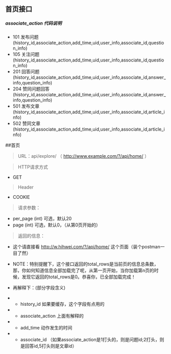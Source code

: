 ## 首页接口

##### associate_action 代码说明

+ 101 发布问题 (history_id,associate_action,add_time,uid,user_info,associate_id,question_info)
+ 105 关注问题 (history_id,associate_action,add_time,uid,user_info,associate_id,question_info)
+ 201 回答问题 (history_id,associate_action,add_time,uid,user_info,associate_id,answer_info,question_info)
+ 204 赞同问题回答 (history_id,associate_action,add_time,uid,user_info,associate_id,answer_info,question_info)
+ 501 发布文章 (history_id,associate_action,add_time,uid,user_info,associate_id,article_info)
+ 502 赞同文章 (history_id,associate_action,add_time,uid,user_info,associate_id,article_info)


##首页

> URL：api/explore/   （ http://www.example.com/?/api/home/ ）

> HTTP请求方式

- GET

> Header

- COOKIE

> 请求参数：

- per_page (int)  可选，默认20
- page (int)  可选，默认0，（从第0页开始的）

> 返回的信息：

- 这个请直接看 http://w.hihwei.com/?/api/home/ 这个页面（装个postman一目了然）

- NOTE：特别提醒下，这个接口返回的total_rows是当前页的信息总条数，那，你如何知道信息全部加载完了呢，从第一页开始，当你加载第n页的时候，发现它返回的total_rows是0。恭喜你，已全部加载完成！

- 再解释下：(部分字段含义)

- - history_id 如果要缓存，这个字段有点用的
- - associate_action  上面有解释的 
- - add_time 动作发生的时间
- - associate_id  （如果associate_action是1打头的，则是问题id;2打头，则是回答id,5打头则是文章id）



